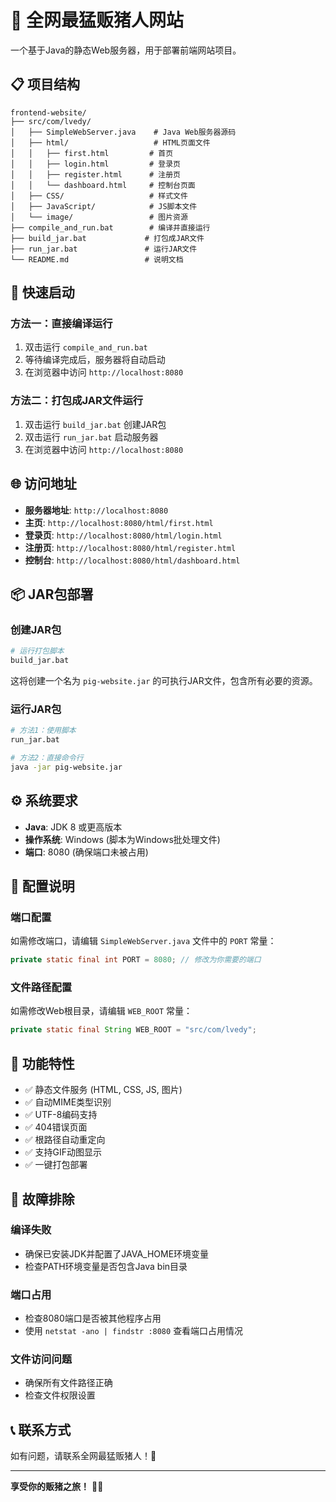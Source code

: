 # 🐷 全网最猛贩猪人网站

一个基于Java的静态Web服务器，用于部署前端网站项目。

## 📋 项目结构

```
frontend-website/
├── src/com/lvedy/
│   ├── SimpleWebServer.java    # Java Web服务器源码
│   ├── html/                   # HTML页面文件
│   │   ├── first.html         # 首页
│   │   ├── login.html         # 登录页
│   │   ├── register.html      # 注册页
│   │   └── dashboard.html     # 控制台页面
│   ├── CSS/                   # 样式文件
│   ├── JavaScript/            # JS脚本文件
│   └── image/                 # 图片资源
├── compile_and_run.bat        # 编译并直接运行
├── build_jar.bat             # 打包成JAR文件
├── run_jar.bat               # 运行JAR文件
└── README.md                 # 说明文档
```

## 🚀 快速启动

### 方法一：直接编译运行

1. 双击运行 `compile_and_run.bat`
2. 等待编译完成后，服务器将自动启动
3. 在浏览器中访问 `http://localhost:8080`

### 方法二：打包成JAR文件运行

1. 双击运行 `build_jar.bat` 创建JAR包
2. 双击运行 `run_jar.bat` 启动服务器
3. 在浏览器中访问 `http://localhost:8080`

## 🌐 访问地址

- **服务器地址**: `http://localhost:8080`
- **主页**: `http://localhost:8080/html/first.html`
- **登录页**: `http://localhost:8080/html/login.html`
- **注册页**: `http://localhost:8080/html/register.html`
- **控制台**: `http://localhost:8080/html/dashboard.html`

## 📦 JAR包部署

### 创建JAR包

```bash
# 运行打包脚本
build_jar.bat
```

这将创建一个名为 `pig-website.jar` 的可执行JAR文件，包含所有必要的资源。

### 运行JAR包

```bash
# 方法1：使用脚本
run_jar.bat

# 方法2：直接命令行
java -jar pig-website.jar
```

## ⚙️ 系统要求

- **Java**: JDK 8 或更高版本
- **操作系统**: Windows (脚本为Windows批处理文件)
- **端口**: 8080 (确保端口未被占用)

## 🔧 配置说明

### 端口配置

如需修改端口，请编辑 `SimpleWebServer.java` 文件中的 `PORT` 常量：

```java
private static final int PORT = 8080; // 修改为你需要的端口
```

### 文件路径配置

如需修改Web根目录，请编辑 `WEB_ROOT` 常量：

```java
private static final String WEB_ROOT = "src/com/lvedy";
```

## 🎯 功能特性

- ✅ 静态文件服务 (HTML, CSS, JS, 图片)
- ✅ 自动MIME类型识别
- ✅ UTF-8编码支持
- ✅ 404错误页面
- ✅ 根路径自动重定向
- ✅ 支持GIF动图显示
- ✅ 一键打包部署

## 🐛 故障排除

### 编译失败
- 确保已安装JDK并配置了JAVA_HOME环境变量
- 检查PATH环境变量是否包含Java bin目录

### 端口占用
- 检查8080端口是否被其他程序占用
- 使用 `netstat -ano | findstr :8080` 查看端口占用情况

### 文件访问问题
- 确保所有文件路径正确
- 检查文件权限设置

## 📞 联系方式

如有问题，请联系全网最猛贩猪人！🐷

---

**享受你的贩猪之旅！** 🚀🐷